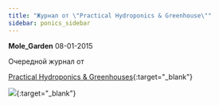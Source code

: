 ```yaml
---
title: "Журнал от \"Practical Hydroponics & Greenhouse\""
sidebar: ponics_sidebar
---
```


**Mole_Garden** 08-01-2015

Очередной журнал от 

[Practical Hydroponics &amp; Greenhouses](http://www.hydroponics.com.au/issues/issue151/html5/){:target="_blank"} 

[![](/imagehost2/thumbs/c846a42a8db859a5806da98d75bfe42f.png)](https://t.me/ponics_ru_files/13554){:target="_blank"}


